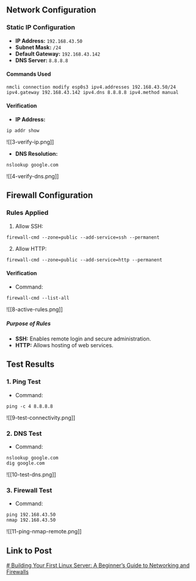 ## Network Configuration
### Static IP Configuration
* **IP Address:**  ```192.168.43.50```
* **Subnet Mask:** ```/24```
* **Default Gateway:** ```192.168.43.142```
* **DNS Server:** ```8.8.8.8```
#### Commands Used
```
nmcli connection modify esp0s3 ipv4.addresses 192.168.43.50/24 ipv4.gateway 192.168.43.142 ipv4.dns 8.8.8.8 ipv4.method manual
```
#### Verification
* **IP Address:** 
```
ip addr show
```
![[3-verify-ip.png]]
* **DNS Resolution:** 
```
nslookup google.com
```
![[4-verify-dns.png]]

## Firewall Configuration
### Rules Applied
1. Allow SSH:
```
firewall-cmd --zone=public --add-service=ssh --permanent   
```
2. Allow HTTP:   
```
firewall-cmd --zone=public --add-service=http --permanent
```
#### Verification
* Command:
```
firewall-cmd --list-all
```
![[8-active-rules.png]]
##### Purpose of Rules
* **SSH:** Enables remote login and secure administration.
* **HTTP:** Allows hosting of web services.

## Test Results
### 1. Ping Test
* Command:
```
ping -c 4 8.8.8.8
```
![[9-test-connectivity.png]]
### 2. DNS Test
* Command:
```
nslookup google.com
dig google.com
```
![[10-test-dns.png]]
### 3. Firewall Test
* Command:
```
ping 192.168.43.50
nmap 192.168.43.50
```
![[11-ping-nmap-remote.png]]

## Link to Post
[# Building Your First Linux Server: A Beginner’s Guide to Networking and Firewalls](https://temibytes.medium.com/building-your-first-linux-server-a-beginners-guide-to-networking-and-firewalls-87f22195f038)
